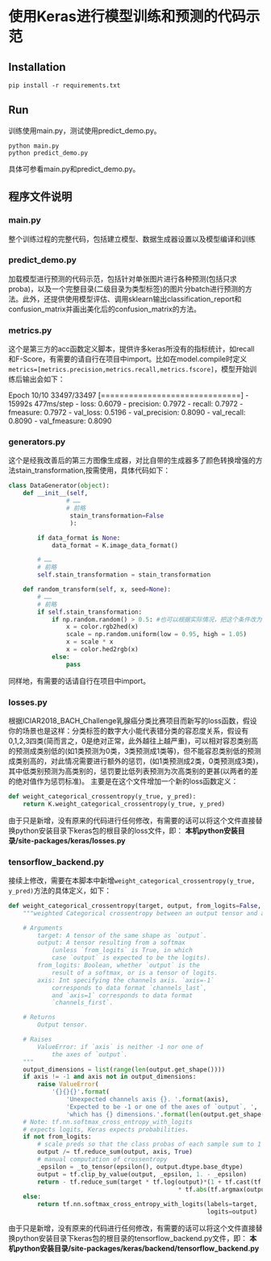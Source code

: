 # 使用Keras进行模型训练和预测的代码示范

##  Installation

```pip install -r requirements.txt```



## Run
训练使用main.py，测试使用predict_demo.py。

```
python main.py
python predict_demo.py
```

具体可参看main.py和predict_demo.py。


## 程序文件说明

### main.py
整个训练过程的完整代码，包括建立模型、数据生成器设置以及模型编译和训练

### predict_demo.py
加载模型进行预测的代码示范，包括针对单张图片进行各种预测(包括只求proba)，以及一个完整目录(二级目录为类型标签)的图片分batch进行预测的方法。此外，还提供使用模型评估、调用sklearn输出classification_report和confusion_matrix并画出美化后的confusion_matrix的方法。

### metrics.py
这个是第三方的acc函数定义脚本，提供许多keras所没有的指标统计，如recall 和F-Score，有需要的请自行在项目中import。比如在model.compile时定义``metrics=[metrics.precision,metrics.recall,metrics.fscore]``，模型开始训练后输出会如下：

Epoch 10/10
33497/33497 [==============================] - 15992s 477ms/step - loss: 0.6079 - precision: 0.7972 - recall: 0.7972 - fmeasure: 0.7972 - val_loss: 0.5196 - val_precision: 0.8090 - val_recall: 0.8090 - val_fmeasure: 0.8090

### generators.py
这个是经我改善后的第三方图像生成器，对比自带的生成器多了颜色转换增强的方法stain_transformation,按需使用，具体代码如下：
```python
class DataGenerator(object):
    def __init__(self,
                # ……
                # 前略
                 stain_transformation=False
                 ):

        if data_format is None:
            data_format = K.image_data_format()

    	# ……
    	# 前略
        self.stain_transformation = stain_transformation

	def random_transform(self, x, seed=None):
    	# ……
    	# 前略
        if self.stain_transformation:
            if np.random.random() > 0.5: #也可以根据实际情况，把这个条件改为True
                x = color.rgb2hed(x)
                scale = np.random.uniform(low = 0.95, high = 1.05)
                x = scale * x
                x = color.hed2rgb(x)
            else:
                pass
```
同样地，有需要的话请自行在项目中import。

### losses.py
根据ICIAR2018_BACH_Challenge乳腺癌分类比赛项目而新写的loss函数，假设你的场景也是这样：分类标签的数字大小能代表错分类的容忍度关系，假设有0,1,2,3四类(简而言之，0是绝对正常，此外越往上越严重)，可以相对容忍类别高的预测成类别低的(如1类预测为0类，3类预测成1类等)，但不能容忍类别低的预测成类别高的，对此情况需要进行额外的惩罚，(如1类预测成2类，0类预测成3类)，其中低类别预测为高类别的，惩罚要比低列表预测为次高类别的更甚(以两者的差的绝对值作为惩罚标准)。
主要是在这个文件增加一个新的loss函数定义：
```python
def weight_categorical_crossentropy(y_true, y_pred):
    return K.weight_categorical_crossentropy(y_true, y_pred)
```
由于只是新增，没有原来的代码进行任何修改，有需要的话可以将这个文件直接替换python安装目录下keras包的根目录的loss文件，即：
**本机python安装目录/site-packages/keras/losses.py**

### tensorflow_backend.py
接续上修改，需要在本脚本中新增``weight_categorical_crossentropy(y_true, y_pred)``方法的具体定义，如下：
```python
def weight_categorical_crossentropy(target, output, from_logits=False, axis=-1):
    """weighted Categorical crossentropy between an output tensor and a target tensor.

    # Arguments
        target: A tensor of the same shape as `output`.
        output: A tensor resulting from a softmax
            (unless `from_logits` is True, in which
            case `output` is expected to be the logits).
        from_logits: Boolean, whether `output` is the
            result of a softmax, or is a tensor of logits.
        axis: Int specifying the channels axis. `axis=-1`
            corresponds to data format `channels_last`,
            and `axis=1` corresponds to data format
            `channels_first`.

    # Returns
        Output tensor.

    # Raises
        ValueError: if `axis` is neither -1 nor one of
            the axes of `output`.
    """
    output_dimensions = list(range(len(output.get_shape())))
    if axis != -1 and axis not in output_dimensions:
        raise ValueError(
            '{}{}{}'.format(
                'Unexpected channels axis {}. '.format(axis),
                'Expected to be -1 or one of the axes of `output`, ',
                'which has {} dimensions.'.format(len(output.get_shape()))))
    # Note: tf.nn.softmax_cross_entropy_with_logits
    # expects logits, Keras expects probabilities.
    if not from_logits:
        # scale preds so that the class probas of each sample sum to 1
        output /= tf.reduce_sum(output, axis, True)
        # manual computation of crossentropy
        _epsilon = _to_tensor(epsilon(), output.dtype.base_dtype)
        output = tf.clip_by_value(output, _epsilon, 1. - _epsilon)
        return - tf.reduce_sum(target * tf.log(output)*(1 + tf.cast(tf.greater(tf.argmax(output),tf.argmax(target)),tf.float64) \
                                               * tf.abs(tf.argmax(output) - tf.argmax(target))), axis)
    else:
        return tf.nn.softmax_cross_entropy_with_logits(labels=target,
                                                       logits=output)
```

由于只是新增，没有原来的代码进行任何修改，有需要的话可以将这个文件直接替换python安装目录下keras包的根目录的tensorflow_backend.py文件，即：
**本机python安装目录/site-packages/keras/backend/tensorflow_backend.py**